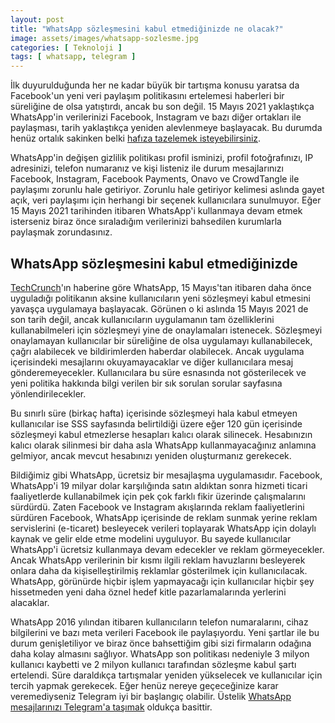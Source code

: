```yaml
---
layout: post
title: "WhatsApp sözleşmesini kabul etmediğinizde ne olacak?"
image: assets/images/whatsapp-sozlesme.jpg
categories: [ Teknoloji ]
tags: [ whatsapp, telegram ]
---
```

İlk duyurulduğunda her ne kadar büyük bir tartışma konusu yaratsa da Facebook'un yeni veri paylaşım politikasını ertelemesi haberleri bir süreliğine de olsa yatıştırdı, ancak bu son değil. 15 Mayıs 2021 yaklaştıkça WhatsApp'in verilerinizi Facebook, Instagram ve bazı diğer ortakları ile paylaşması, tarih yaklaştıkça yeniden alevlenmeye başlayacak. Bu durumda henüz ortalık sakinken belki [hafıza tazelemek isteyebilirsiniz](/whatsappten-kacis-mesajlarinizi-facebook-ile-paylasmak-zorundasiniz/).

WhatsApp'in değişen gizlilik politikası profil isminizi, profil fotoğrafınızı, IP adresinizi, telefon numaranız ve kişi listeniz ile durum mesajlarınızı Facebook, Instagram, Facebook Payments, Onavo ve CrowdTangle ile paylaşımı zorunlu hale getiriyor. Zorunlu hale getiriyor kelimesi aslında gayet açık, veri paylaşımı için herhangi bir seçenek kullanıcılara sunulmuyor. Eğer 15 Mayıs 2021 tarihinden itibaren WhatsApp'i kullanmaya devam etmek isterseniz biraz önce sıraladığım verilerinizi bahsedilen kurumlarla paylaşmak zorundasınız.

## WhatsApp sözleşmesini kabul etmediğinizde
[TechCrunch](https://techcrunch.com/2021/02/19/whatsapp-details-what-will-happen-to-users-who-dont-agree-to-privacy-changes/)'ın haberine göre WhatsApp, 15 Mayıs'tan itibaren daha önce uyguladığı politikanın aksine kullanıcıların yeni sözleşmeyi kabul etmesini yavaşça uygulamaya başlayacak. Görünen o ki aslında 15 Mayıs 2021 de son tarih değil, ancak kullanıcıların uygulamanın tam özelliklerini kullanabilmeleri için sözleşmeyi yine de onaylamaları istenecek. Sözleşmeyi onaylamayan kullanıcılar bir süreliğine de olsa uygulamayı kullanabilecek, çağrı alabilecek ve bildirimlerden haberdar olabilecek. Ancak uygulama içerisindeki mesajlarını okuyamayacaklar ve diğer kullanıcılara mesaj gönderemeyecekler. Kullanıcılara bu süre esnasında not gösterilecek ve yeni politika hakkında bilgi verilen bir sık sorulan sorular sayfasına yönlendirilecekler.

Bu sınırlı süre (birkaç hafta) içerisinde sözleşmeyi hala kabul etmeyen kullanıcılar ise SSS sayfasında belirtildiği üzere eğer 120 gün içerisinde sözleşmeyi kabul etmezlerse hesapları kalıcı olarak silinecek. Hesabınızın kalıcı olarak silinmesi bir daha asla WhatsApp kullanmayacağınız anlamına gelmiyor, ancak mevcut hesabınızı yeniden oluşturmanız gerekecek.

Bildiğimiz gibi WhatsApp, ücretsiz bir mesajlaşma uygulamasıdır. Facebook, WhatsApp'i 19 milyar dolar karşılığında satın aldıktan sonra hizmeti ticari faaliyetlerde kullanabilmek için pek çok farklı fikir üzerinde çalışmalarını sürdürdü. Zaten Facebook ve Instagram akışlarında reklam faaliyetlerini sürdüren Facebook, WhatsApp içerisinde de reklam sunmak yerine reklam servislerini (e-ticaret) besleyecek verileri toplayarak WhatsApp için dolaylı kaynak ve gelir elde etme modelini uyguluyor. Bu sayede kullanıcılar WhatsApp'i ücretsiz kullanmaya devam edecekler ve reklam görmeyecekler. Ancak WhatsApp verilerinin bir kısmı ilgili reklam havuzlarını besleyerek onlara daha da kişiselleştirilmiş reklamlar gösterilmek için kullanıcılacak. WhatsApp, görünürde hiçbir işlem yapmayacağı için kullanıcılar hiçbir şey hissetmeden yeni daha öznel hedef kitle pazarlamalarında yerlerini alacaklar.

WhatsApp 2016 yılından itibaren kullanıcıların telefon numaralarını, cihaz bilgilerini ve bazı meta verileri Facebook ile paylaşıyordu. Yeni şartlar ile bu durum genişletiliyor ve biraz önce bahsettiğim gibi sizi firmaların odağına daha kolay almasını sağlıyor. WhatsApp son politikası nedeniyle 3 milyon kullanıcı kaybetti ve 2 milyon kullanıcı tarafından sözleşme kabul şartı ertelendi. Süre daraldıkça tartışmalar yeniden yükselecek ve kullanıcılar için tercih yapmak gerekecek. Eğer henüz nereye geçeceğinize karar veremediyseniz Telegram iyi bir başlangıç olabilir. Üstelik [WhatsApp mesajlarınızı Telegram'a taşımak](/whatsapp-mesajlarinizi-telegrama-tasiyin/) oldukça basittir.
